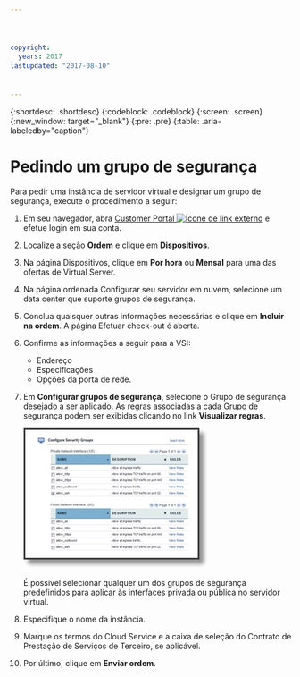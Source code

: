 ```yaml
---



copyright:
  years: 2017
lastupdated: "2017-08-10"


---
```


{:shortdesc: .shortdesc}
{:codeblock: .codeblock}
{:screen: .screen}
{:new_window: target="_blank"}
{:pre: .pre}
{:table: .aria-labeledby="caption"}

# Pedindo um grupo de segurança

Para pedir uma instância de servidor virtual e designar um grupo de segurança, execute o procedimento a seguir:

1. Em seu navegador, abra [Customer Portal ![Ícone de link externo](../../icons/launch-glyph.svg "Ícone de link externo")](https://control.softlayer.com/) e efetue login em sua conta.
2. Localize a seção **Ordem** e clique em **Dispositivos**.
3. Na página Dispositivos, clique em **Por hora** ou **Mensal** para uma das ofertas de Virtual Server.
4. Na página ordenada Configurar seu servidor em nuvem, selecione um data center que suporte grupos de segurança.
5. Conclua quaisquer outras informações necessárias e clique em **Incluir na ordem**. A página Efetuar check-out é aberta.
6. Confirme as informações a seguir para a VSI: 

	* Endereço
	* Especificações
	* Opções da porta de rede. 

7. Em **Configurar grupos de segurança**, selecione o Grupo de segurança desejado a ser aplicado. As regras associadas a cada Grupo de segurança podem ser exibidas clicando no link **Visualizar regras**. 

	![Grupo de segurança customizada](./images/sgs.jpg)

	É possível selecionar qualquer um dos grupos de segurança predefinidos para aplicar às interfaces privada ou pública no servidor virtual.
	
8. Especifique o nome da instância.
9. Marque os termos do Cloud Service e a caixa de seleção do Contrato de Prestação de Serviços de Terceiro, se aplicável.
10. Por último, clique em **Enviar ordem**.
